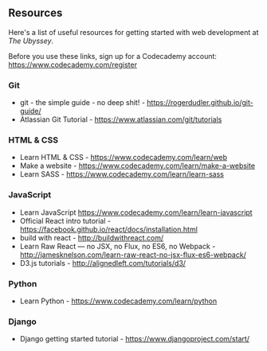 ## Resources

Here's a list of useful resources for getting started with web development at _The Ubyssey_.

Before you use these links, sign up for a Codecademy account: https://www.codecademy.com/register

### Git

- git - the simple guide - no deep shit! - https://rogerdudler.github.io/git-guide/
- Atlassian Git Tutorial - https://www.atlassian.com/git/tutorials

### HTML & CSS

- Learn HTML & CSS - https://www.codecademy.com/learn/web
- Make a website - https://www.codecademy.com/learn/make-a-website
- Learn SASS - https://www.codecademy.com/learn/learn-sass

### JavaScript

- Learn JavaScript https://www.codecademy.com/learn/learn-javascript
- Official React intro tutorial - https://facebook.github.io/react/docs/installation.html
- build with react - http://buildwithreact.com/
- Learn Raw React — no JSX, no Flux, no ES6, no Webpack - http://jamesknelson.com/learn-raw-react-no-jsx-flux-es6-webpack/
- D3.js tutorials - http://alignedleft.com/tutorials/d3/

### Python

- Learn Python - https://www.codecademy.com/learn/python

### Django

- Django getting started tutorial - https://www.djangoproject.com/start/
